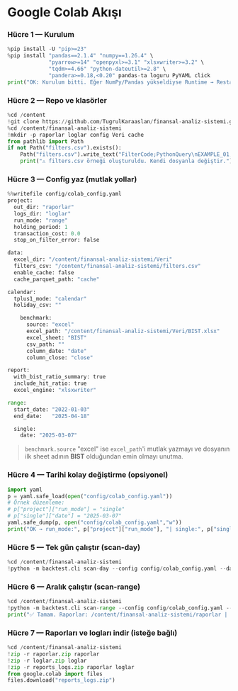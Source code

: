 # Google Colab Akışı

### Hücre 1 — Kurulum

```python
%pip install -U "pip>=23"
%pip install "pandas==2.1.4" "numpy==1.26.4" \
             "pyarrow>=14" "openpyxl>=3.1" "xlsxwriter>=3.2" \
             "tqdm>=4.66" "python-dateutil>=2.8" \
             "pandera>=0.18,<0.20" pandas-ta loguru PyYAML click
print("OK: Kurulum bitti. Eğer NumPy/Pandas yükseldiyse Runtime → Restart runtime, sonra Hücre 2.")
```

### Hücre 2 — Repo ve klasörler

```python
%cd /content
!git clone https://github.com/TugrulKaraaslan/finansal-analiz-sistemi.git || echo "Repo zaten var"
%cd /content/finansal-analiz-sistemi
!mkdir -p raporlar loglar config Veri cache
from pathlib import Path
if not Path("filters.csv").exists():
    Path("filters.csv").write_text("FilterCode;PythonQuery\nEXAMPLE_01; (rsi_14 > 50) & (ema_20 > ema_50)\n", encoding="utf-8")
    print("⚠️ filters.csv örneği oluşturuldu. Kendi dosyanla değiştir.")
```

### Hücre 3 — Config yaz (mutlak yollar)

```python
%%writefile config/colab_config.yaml
project:
  out_dir: "raporlar"
  logs_dir: "loglar"
  run_mode: "range"
  holding_period: 1
  transaction_cost: 0.0
  stop_on_filter_error: false

data:
  excel_dir: "/content/finansal-analiz-sistemi/Veri"
  filters_csv: "/content/finansal-analiz-sistemi/filters.csv"
  enable_cache: false
  cache_parquet_path: "cache"

calendar:
  tplus1_mode: "calendar"
  holiday_csv: ""

    benchmark:
      source: "excel"
      excel_path: "/content/finansal-analiz-sistemi/Veri/BIST.xlsx"
      excel_sheet: "BIST"
      csv_path: ""
      column_date: "date"
      column_close: "close"

report:
  with_bist_ratio_summary: true
  include_hit_ratio: true
  excel_engine: "xlsxwriter"

range:
  start_date: "2022-01-03"
  end_date:   "2025-04-18"

  single:
    date: "2025-03-07"
  ```

  > `benchmark.source` "excel" ise `excel_path`'i mutlak yazmayı ve dosyanın ilk sheet adının **BIST** olduğundan emin olmayı unutma.

### Hücre 4 — Tarihi kolay değiştirme (opsiyonel)

```python
import yaml
p = yaml.safe_load(open("config/colab_config.yaml"))
# Örnek düzenleme:
# p["project"]["run_mode"] = "single"
# p["single"]["date"] = "2025-03-07"
yaml.safe_dump(p, open("config/colab_config.yaml","w"))
print("OK → run_mode:", p["project"]["run_mode"], "| single:", p["single"]["date"], "| range:", p["range"]["start_date"], p["range"]["end_date"])
```

### Hücre 5 — Tek gün çalıştır (scan-day)

```python
%cd /content/finansal-analiz-sistemi
!python -m backtest.cli scan-day --config config/colab_config.yaml --date 2025-03-07 | tee loglar/colab_run_$(date +%Y%m%d_%H%M%S).log
```

### Hücre 6 — Aralık çalıştır (scan-range)

```python
%cd /content/finansal-analiz-sistemi
!python -m backtest.cli scan-range --config config/colab_config.yaml --start 2022-01-03 --end 2025-04-18 | tee -a loglar/colab_run_$(date +%Y%m%d_%H%M%S).log
print("✅ Tamam. Raporlar: /content/finansal-analiz-sistemi/raporlar | Loglar: /content/finansal-analiz-sistemi/loglar")
```

### Hücre 7 — Raporları ve logları indir (isteğe bağlı)

```python
%cd /content/finansal-analiz-sistemi
!zip -r raporlar.zip raporlar
!zip -r loglar.zip loglar
!zip -r reports_logs.zip raporlar loglar
from google.colab import files
files.download("reports_logs.zip")
```

